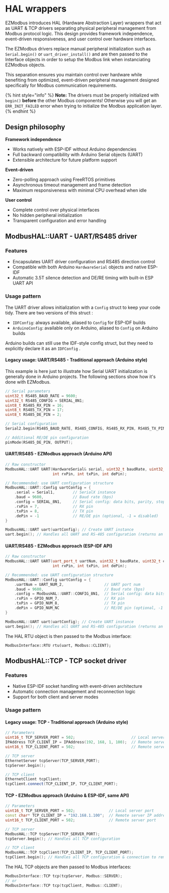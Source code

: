 # HAL wrappers

EZModbus introduces HAL (Hardware Abstraction Layer) wrappers that act as UART & TCP drivers separating physical peripheral management from Modbus protocol logic. This design provides framework independence, event-driven responsiveness, and user control over hardware interfaces.

The EZModbus drivers replace manual peripheral initialization such as `Serial.begin()` or `uart_driver_install()` and are then passed to the Interface objects in order to setup the Modbus link when instanciating EZModbus objects.

This separation ensures you maintain control over hardware while benefiting from optimized, event-driven peripheral management designed specifically for Modbus communication requirements.

{% hint style="info" %}
**Note:** The drivers must be properly initialized with `begin()` **before** the other Modbus components! Otherwise you will get an `ERR_INIT_FAILED` error when trying to initialize the Modbus application layer.
{% endhint %}

## **Design philosophy**

**Framework independence**

* Works natively with ESP-IDF without Arduino dependencies
* Full backward compatibility with Arduino Serial objects (UART)
* Extensible architecture for future platform support

**Event-driven**

* Zero-polling approach using FreeRTOS primitives
* Asynchronous timeout management and frame detection
* Maximum responsiveness with minimal CPU overhead when idle

**User control**

* Complete control over physical interfaces
* No hidden peripheral initialization
* Transparent configuration and error handling

## **ModbusHAL::UART** - UART/RS485 driver

### Features

* Encapsulates UART driver configuration and RS485 direction control
* Compatible with both Arduino `HardwareSerial` objects and native ESP-IDF
* Automatic 3.5T silence detection and DE/RE timing with built-in ESP UART API

### **Usage pattern**

The UART driver allows initialization with a `Config` struct to keep your code tidy. There are two versions of this struct :

* `IDFConfig`: always available, aliased to `Config` for ESP-IDF builds
* `ArduinoConfig`: available only on Arduino, aliased to `Config` on Arduino builds

Arduino builds can still use the IDF-style config struct, but they need to explicitly declare it as an `IDFConfig` .

#### **Legacy usage: UART/RS485 - Traditional approach (Arduino style)**

This example is here just to illustrate how Serial UART initialization is generally done in Arduino projects. The following sections show how it's done with EZModbus.

```cpp
// Serial parameters
uint32_t RS485_BAUD_RATE = 9600;
uint32_t RS485_CONFIG = SERIAL_8N1;
uint8_t RS485_RX_PIN = 16;
uint8_t RS485_TX_PIN = 17;
uint8_t RS485_DE_PIN = 2;

// Serial configuration
Serial2.begin(RS485_BAUD_RATE, RS485_CONFIG, RS485_RX_PIN, RS485_TX_PIN);

// Additional RE/DE pin configuration
pinMode(RS485_DE_PIN, OUTPUT);
```

#### **UART/RS485 - EZModbus approach (Arduino API)**

```cpp
// Raw constructor
ModbusHAL::UART UART(HardwareSerial& serial, uint32_t baudRate, uint32_t config, 
                     int rxPin, int txPin, int dePin);

// Recommended: use UART configuration structure
ModbusHAL::UART::Config uartConfig = {
    .serial = Serial1,        // SerialX instance
    .baud = 9600,             // Baud rate (bps)
    .config = SERIAL_8N1,     // Serial config: data bits, parity, stop bits
    .rxPin = 7,               // RX pin        
    .txPin = 8,               // TX pin
    .dePin = -1               // RE/DE pin (optional, -1 = disabled)
}

ModbusHAL::UART uart(uartConfig); // Create UART instance
uart.begin(); // Handles all UART and RS-485 configuration (returns an esp_err_t)
```

#### **UART/RS485 - EZModbus approach (ESP-IDF API)**

```cpp
// Raw constructor
ModbusHAL::UART UART(uart_port_t uartNum, uint32_t baudRate, uint32_t config, 
                     int rxPin, int txPin, int dePin);

// Recommended: use UART configuration structure
ModbusHAL::UART::Config uartConfig = {
    .uartNum = UART_NUM_2,                  // UART port num
    .baud = 9600,                           // Baud rate (bps)
    .config = ModbusHAL::UART::CONFIG_8N1,  // Serial config: data bits, parity, stop bits
    .rxPin = GPIO_NUM_7,                    // RX pin        
    .txPin = GPIO_NUM_8,                    // TX pin
    .dePin = GPIO_NUM_NC                    // RE/DE pin (optional, -1 = disabled)
}

ModbusHAL::UART uart(uartConfig); // Create UART instance
uart.begin(); // Handles all UART and RS-485 configuration (returns an esp_err_t)
```

The HAL RTU object is then passed to the Modbus interface:

```
ModbusInterface::RTU rtu(uart, Modbus::CLIENT);
```



## **ModbusHAL::TCP** - TCP socket driver

### Features

* Native ESP-IDF socket handling with event-driven architecture
* Automatic connection management and reconnection logic
* Support for both client and server modes

### Usage pattern

#### **Legacy usage: TCP - Traditional approach (Arduino style)**

```cpp
// Parameters
uint16_t TCP_SERVER_PORT = 502;                         // Local server port
IPAddress TCP_CLIENT_IP = IPAddress(192, 168, 1, 100);  // Remote server IP address
uint16_t TCP_CLIENT_PORT = 502;                         // Remote server port

// TCP server
EthernetServer tcpServer(TCP_SERVER_PORT);
tcpServer.begin();

// TCP client
EthernetClient tcpClient;
tcpClient.connect(TCP_CLIENT_IP, TCP_CLIENT_PORT);
```

#### **TCP - EZModbus approach (Arduino & ESP-IDF, same API)**

```cpp
// Parameters
uint16_t TCP_SERVER_PORT = 502;               // Local server port
const char* TCP_CLIENT_IP = "192.168.1.100";  // Remote server IP address
uint16_t TCP_CLIENT_PORT = 502;               // Remote server port

// TCP server
ModbusHAL::TCP tcpServer(TCP_SERVER_PORT);
tcpServer.begin(); // Handles all TCP configuration

// TCP client
ModbusHAL::TCP tcpClient(TCP_CLIENT_IP, TCP_CLIENT_PORT);
tcpClient.begin(); // Handles all TCP configuration & connection to remote server (returns a bool)
```

The HAL TCP objects are then passed to Modbus interfaces:

```cpp
ModbusInterface::TCP tcp(tcpServer, Modbus::SERVER);
// or
ModbusInterface::TCP tcp(tcpClient, Modbus::CLIENT);
```
